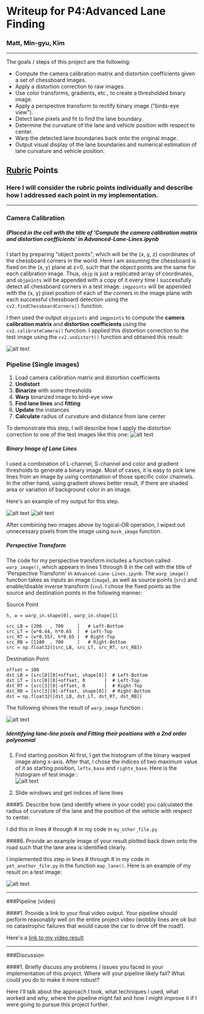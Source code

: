 # Writeup for P4:Advanced Lane Finding

### Matt, Min-gyu, Kim
---

The goals / steps of this project are the following:

* Compute the camera calibration matrix and distortion coefficients given a set of chessboard images.
* Apply a distortion correction to raw images.
* Use color transforms, gradients, etc., to create a thresholded binary image.
* Apply a perspective transform to rectify binary image ("birds-eye view").
* Detect lane pixels and fit to find the lane boundary.
* Determine the curvature of the lane and vehicle position with respect to center.
* Warp the detected lane boundaries back onto the original image.
* Output visual display of the lane boundaries and numerical estimation of lane curvature and vehicle position.

[//]: # (Image References)

[image1]: ./figures/calibration.png "Undistorted"
[image2]: ./figures/test_image.png "Road Transformed"
[image3]: ./figures/masked.png "Region of Interest"
[image4]: ./figures/c_binary.png "Binary_1"
[image5]: ./figures/grad.png "Binary_2"
[image6]: ./figures/warped.png "Warped"
[image7]: ./figures/histogram.png "Histogram"
[image8]: ./figures/find_lane_line.png "Finding Lines"
[image9]: ./figures/warped.png "Warped"
[video1]: ./project_video.mp4 "Video"

## [Rubric](https://review.udacity.com/#!/rubrics/571/view) Points
### Here I will consider the rubric points individually and describe how I addressed each point in my implementation.  

---

### Camera Calibration 
##### (Placed in the cell with the title of 'Compute the camera calibration matrix and distortion coefficients' in Advanced-Lane-Lines.ipynb

I start by preparing "object points", which will be the (x, y, z) coordinates of the chessboard corners in the world. Here I am assuming the chessboard is fixed on the (x, y) plane at z=0, such that the object points are the same for each calibration image.  Thus, `objp` is just a replicated array of coordinates, and `objpoints` will be appended with a copy of it every time I successfully detect all chessboard corners in a test image.  `imgpoints` will be appended with the (x, y) pixel position of each of the corners in the image plane with each successful chessboard detection using the `cv2.findChessboardCorners()` function.  

I then used the output `objpoints` and `imgpoints` to compute the **camera calibration matrix** and **distortion coefficients** using the `cv2.calibrateCamera()` function.  I applied this distortion correction to the test image using the `cv2.undistort()` function and obtained this result: 

![alt text][image1]

### Pipeline (Single images)

1) Load camera calibration matrix and distortion coefficients  
2) **Undistort**  
3) **Binarize** with some thresholds  
4) **Warp** binarized image to bird-eye view  
5) **Find lane lines** and **fitting** 
6) **Update** the instances  
7) **Calculate** radius of curvature and distance from lane center

To demonstrate this step, I will describe how I apply the distortion correction to one of the test images like this one:
![alt text][image2] 

##### Binary Image of Lane Lines

I used a combination of L-channel, S-channel and color and gradient thresholds to generate a binary image. Most of cases, it is easy to pick lane lines from an image by using combination of those specific color channels. In the other hand, using gradient shows better result, if there are shaded area or variation of background color in an image.

Here's an example of my output for this step.

![alt text][image4]
![alt text][image5]

After combining two images above by logical-OR operation, I wiped out unnecessary pixels from the image using `mask_image` function.

##### Perspective Transform

The code for my perspective transform includes a function called `warp_image()`, which appears in lines 1 through 8 in the cell with the title of 'Perspective Transform' in `Advanced-Lane-Lines.ipynb`.  The `warp_image()` function takes as inputs an image (`image`), as well as source points (`src`) and enable/disable inverse transform (`inv`).  I chose the fixed points as the source and destination points in the following manner:

Source Point
```
h, w = warp_in.shape[0], warp_in.shape[1]

src_LB = [200   , 700     ]   # Left-Bottom
src_LT = [w*0.44, h*0.65  ]  # Left-Top
src_RT = [w*0.557, h*0.65 ]  # Right-Top
src_RB = [1100  , 700     ]   # Right-Bottom
src = np.float32([src_LB, src_LT, src_RT, src_RB])
```
Destination Point
```
offset = 100
dst_LB = [src[0][0]+offset, shape[0]]  # Left-Bottom
dst_LT = [src[0][0]+offset, 0       ]  # Left-Top
dst_RT = [src[3][0]-offset, 0       ]  # Right-Top
dst_RB = [src[3][0]-offset, shape[0]]  # Right-Bottom
dst = np.float32([dst_LB, dst_LT, dst_RT, dst_RB])
```

The following shows the result of `warp_image` function : 

![alt text][image4]

##### Identifying lane-line pixels and Fitting their positions with a 2nd order polynomial

1) Find starting position
At first, I get the histogram of the binary warped image along x-axis. After that, I chose the indices of two maximum value of it as starting position, `leftx_base` and `rightx_base`. Here is the histogram of test image :  
![alt text][image7]

2) Slide windows and get indices of lane lines  


####5. Describe how (and identify where in your code) you calculated the radius of curvature of the lane and the position of the vehicle with respect to center.

I did this in lines # through # in my code in `my_other_file.py`

####6. Provide an example image of your result plotted back down onto the road such that the lane area is identified clearly.

I implemented this step in lines # through # in my code in `yet_another_file.py` in the function `map_lane()`.  Here is an example of my result on a test image:

![alt text][image6]

---

###Pipeline (video)

####1. Provide a link to your final video output.  Your pipeline should perform reasonably well on the entire project video (wobbly lines are ok but no catastrophic failures that would cause the car to drive off the road!).

Here's a [link to my video result](./project_video.mp4)

---

###Discussion

####1. Briefly discuss any problems / issues you faced in your implementation of this project.  Where will your pipeline likely fail?  What could you do to make it more robust?

Here I'll talk about the approach I took, what techniques I used, what worked and why, where the pipeline might fail and how I might improve it if I were going to pursue this project further.  

